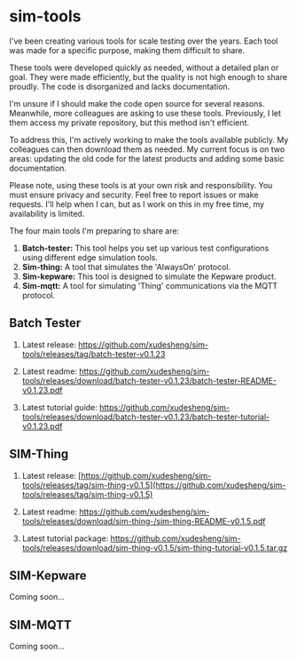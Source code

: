 # sim-tools
I've been creating various tools for scale testing over the years. Each tool was made for a specific purpose, making them difficult to share.

These tools were developed quickly as needed, without a detailed plan or goal. They were made efficiently, but the quality is not high enough to share proudly. The code is disorganized and lacks documentation.

I'm unsure if I should make the code open source for several reasons. Meanwhile, more colleagues are asking to use these tools. Previously, I let them access my private repository, but this method isn't efficient.

To address this, I'm actively working to make the tools available publicly. My colleagues can then download them as needed. My current focus is on two areas: updating the old code for the latest products and adding some basic documentation.

Please note, using these tools is at your own risk and responsibility. You must ensure privacy and security. Feel free to report issues or make requests. I'll help when I can, but as I work on this in my free time, my availability is limited.

The four main tools I'm preparing to share are:

1. **Batch-tester:** This tool helps you set up various test configurations using different edge simulation tools.
2. **Sim-thing:** A tool that simulates the 'AlwaysOn' protocol.
3. **Sim-kepware:** This tool is designed to simulate the Kepware product.
4. **Sim-mqtt:** A tool for simulating 'Thing' communications via the MQTT protocol.

## Batch Tester

1. Latest release: https://github.com/xudesheng/sim-tools/releases/tag/batch-tester-v0.1.23

2. Latest readme: https://github.com/xudesheng/sim-tools/releases/download/batch-tester-v0.1.23/batch-tester-README-v0.1.23.pdf

3. Latest tutorial guide: https://github.com/xudesheng/sim-tools/releases/download/batch-tester-v0.1.23/batch-tester-tutorial-v0.1.23.pdf



## SIM-Thing

1. Latest release: [https://github.com/xudesheng/sim-tools/releases/tag/sim-thing-v0.1.5](https://github.com/xudesheng/sim-tools/releases/tag/sim-thing-v0.1.5)

2. Latest readme: https://github.com/xudesheng/sim-tools/releases/download/sim-thing-/sim-thing-README-v0.1.5.pdf

3. Latest tutorial package: https://github.com/xudesheng/sim-tools/releases/download/sim-thing-v0.1.5/sim-thing-tutorial-v0.1.5.tar.gz



## SIM-Kepware

Coming soon...



## SIM-MQTT

Coming soon...
